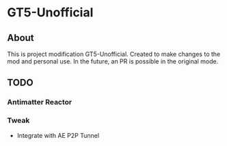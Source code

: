 GT5-Unofficial
===

## About

This is project modification GT5-Unofficial. Created to make changes to the mod and personal use. In the future, an PR is possible in the original mode.

## TODO

### Antimatter Reactor

### Tweak

- Integrate with AE P2P Tunnel